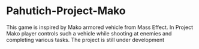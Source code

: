 # Pahutich-Project-Mako
This game is inspired by Mako armored vehicle from Mass Effect. In Project Mako player controls such a vehicle while shooting at enemies and completing various tasks. The project is still under development
